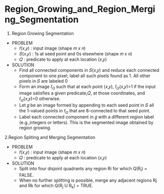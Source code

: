 # Region_Growing_and_Region_Merging_Segmentation

1. Region Growing Segmentation
 * PROBLEM
      * 𝑓(𝑥,𝑦) : input image (shape 𝑚 𝑥 𝑛)
      * 𝑆(𝑥,𝑦) : 1s at seed point and 0s elsewhere (shape 𝑚 𝑥 𝑛)
      * 𝑄 	  : predicate to apply at each location (𝑥,𝑦)
 * SOLUTION
      * Find all connected components in 𝑆(𝑥,𝑦) and reduce each connected component to one pixel; label all such pixels found as 1. All other pixels in 𝑆 are labeled 0  
      * Form an image 𝑓<sub>𝑄</sub> such that at each point (𝑥,𝑦), 𝑓<sub>𝑄</sub>(𝑥,𝑦)=1 if the input image satisfies a given predicate,𝑄, at those coordinates, and 𝑓<sub>𝑄</sub>(𝑥,𝑦)=0 otherwise.
      * Let 𝑔 be an image formed by appending to each seed point in 𝑆 all the 1-valued points in 𝑓<sub>𝑄</sub> that are 8-connected to that seed point.
      * Label each connected component in 𝑔 with a different region label (e.g.,integers or letters). This is the segmented image obtained by region growing.
 
2.Region Spliting and Merging Segmentation
 * PROBLEM
      * 𝑓(𝑥,𝑦) : input image (shape 𝑚 𝑥 𝑛)
      * 𝑄 	  : predicate to apply at each location (𝑥,𝑦)
 * SOLUTION
      * Split into four disjoint quadrants any region Ri for which Q(R<sub>i</sub>) = FALSE.
      * When no further splitting is possible, merge any adjacent regions Rj and Rk for which Q(R<sub>j</sub> U R<sub>k</sub>) = TRUE.
